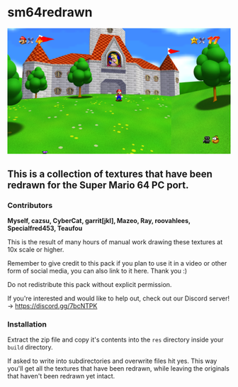 # sm64redrawn

![Screenshot](screenshot.png)



## This is a collection of textures that have been redrawn for the Super Mario 64 PC port.



### Contributors

**Myself, cazsu, CyberCat, garrit[jkl], Mazeo, Ray, roovahlees, Specialfred453, Teaufou**

This is the result of many hours of manual work drawing these textures at 10x scale or higher.

Remember to give credit to this pack if you plan to use it in a video or other form of social media, you can also link to it here. Thank you :)

Do not redistribute this pack without explicit permission.

If you're interested and would like to help out, check out our Discord server! -> https://discord.gg/7bcNTPK



### Installation

Extract the zip file and copy it's contents into the `res` directory inside your `build` directory.

If asked to write into subdirectories and overwrite files hit yes. This way you'll get all the textures that have been redrawn, while leaving the originals that haven't been redrawn yet intact.
